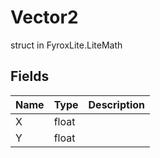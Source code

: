 # Vector2
struct in FyroxLite.LiteMath
## Fields
| Name | Type | Description |
|---|---|---|
| X | float |  |
| Y | float |  |

